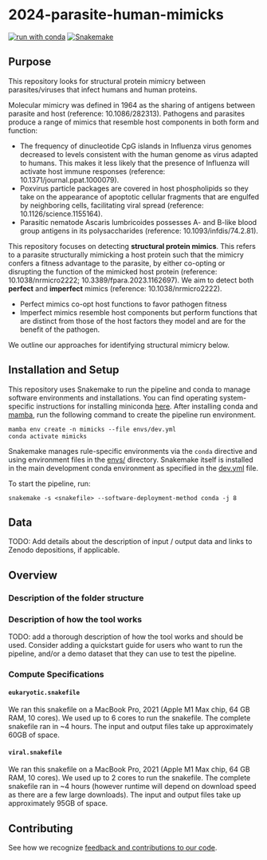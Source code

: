 # 2024-parasite-human-mimicks

[![run with conda](http://img.shields.io/badge/run%20with-conda-3EB049?labelColor=000000&logo=anaconda)](https://docs.conda.io/projects/miniconda/en/latest/)
[![Snakemake](https://img.shields.io/badge/snakemake--green)](https://snakemake.readthedocs.io/en/stable/)

## Purpose

This repository looks for structural protein mimicry between parasites/viruses that infect humans and human proteins.

Molecular mimicry was defined in 1964 as the sharing of antigens between parasite and host (reference: 10.1086/282313).
Pathogens and parasites produce a range of mimics that resemble host components in both form and function:
* The frequency of dinucleotide CpG islands in Influenza virus genomes decreased to levels consistent with the human genome as virus adapted to humans. This makes it less likely that the presence of Influenza will activate host immune responses (reference: 10.1371/journal.ppat.1000079).
* Poxvirus particle packages are covered in host phospholipids so they take on the appearance of apoptotic cellular fragments that are engulfed by neighboring cells, facilitating viral spread (reference: 10.1126/science.1155164).
* Parasitic nematode Ascaris lumbricoides possesses A- and B-like blood group antigens in its polysaccharides (reference: 10.1093/infdis/74.2.81). 

This repository focuses on detecting **structural protein mimics**.
This refers to a parasite structurally mimicking a host protein such that the mimicry confers a fitness advantage to the parasite, by either co-opting or disrupting the function of the mimicked host protein (reference: 10.1038/nrmicro2222; 10.3389/fpara.2023.1162697).
We aim to detect both **perfect** and **imperfect** mimics (reference: 10.1038/nrmicro2222).
* Perfect mimics co-opt host functions to favor pathogen fitness
* Imperfect mimics resemble host components but perform functions that are distinct from those of the host factors they model and are for the benefit of the pathogen.

We outline our approaches for identifying structural mimicry below.

## Installation and Setup

This repository uses Snakemake to run the pipeline and conda to manage software environments and installations. You can find operating system-specific instructions for installing miniconda [here](https://docs.conda.io/projects/miniconda/en/latest/). After installing conda and [mamba](https://mamba.readthedocs.io/en/latest/), run the following command to create the pipeline run environment.

```{bash}
mamba env create -n mimicks --file envs/dev.yml
conda activate mimicks
```

Snakemake manages rule-specific environments via the `conda` directive and using environment files in the [envs/](./envs/) directory. Snakemake itself is installed in the main development conda environment as specified in the [dev.yml](./envs/dev.yml) file.

To start the pipeline, run:

```{bash}
snakemake -s <snakefile> --software-deployment-method conda -j 8
```

## Data

TODO: Add details about the description of input / output data and links to Zenodo depositions, if applicable.

## Overview

### Description of the folder structure

### Description of how the tool works

TODO: add a thorough description of how the tool works and should be used. Consider adding a quickstart guide for users who want to run the pipeline, and/or a demo dataset that they can use to test the pipeline.  

### Compute Specifications

#### `eukaryotic.snakefile`

We ran this snakefile on a MacBook Pro, 2021 (Apple M1 Max chip, 64 GB RAM, 10 cores).
We used up to 6 cores to run the snakefile.
The complete snakefile ran in ~4 hours.
The input and output files take up approximately 60GB of space.

#### `viral.snakefile`

We ran this snakefile on a MacBook Pro, 2021 (Apple M1 Max chip, 64 GB RAM, 10 cores).
We used up to 2 cores to run the snakefile.
The complete snakefile ran in ~4 hours (however runtime will depend on download speed as there are a few large downloads).
The input and output files take up approximately 95GB of space.

## Contributing

See how we recognize [feedback and contributions to our code](https://github.com/Arcadia-Science/arcadia-software-handbook/blob/main/guides-and-standards/guide-credit-for-contributions.md).
